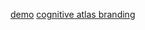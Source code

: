 [demo](http://vsoch.github.io/brain-matrix)
[cognitive atlas branding](http://vsoch.github.io/brain-matrix/ca.html)

